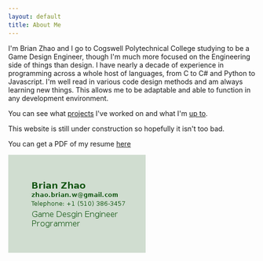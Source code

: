 ```yaml
---
layout: default
title: About Me
---
```

I'm Brian Zhao and I go to Cogswell Polytechnical College studying to be a Game Design Engineer, though I'm much more focused on the Engineering side of things than design.  I have nearly a decade of experience in programming across a whole host of languages, from C to C# and Python to Javascript.  I'm well read in various code design methods and am always learning new things.  This allows me to be adaptable and able to function in any development environment.

You can see what [projects] I've worked on and what I'm [up to][posts].


This website is still under construction so hopefully it isn't too bad.

You can get a PDF of my resume [here][1]

![Business Card]


[1]: /files/Resume.pdf
[Business Card]: /files/businessCard.png
[projects]: /project
[posts]: /post
